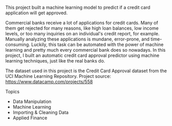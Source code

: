 This project built a machine learning model to predict if a credit card application will get approved.

Commercial banks receive a lot of applications for credit cards. Many of them get rejected for many reasons, like high loan balances, low income levels, or too many inquiries on an individual's credit report, for example. Manually analyzing these applications is mundane, error-prone, and time-consuming. Luckily, this task can be automated with the power of machine learning and pretty much every commercial bank does so nowadays. In this project, I built an automatic credit card approval predictor using machine learning techniques, just like the real banks do.

The dataset used in this project is the Credit Card Approval dataset from the UCI Machine Learning Repository.
Project source: https://www.datacamp.com/projects/558

Topics
* Data Manipulation
* Machine Learning
* Importing & Cleaning Data
* Applied Finance
